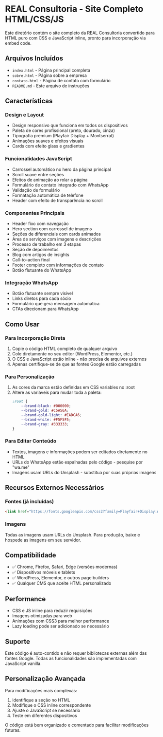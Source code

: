 
# REAL Consultoria - Site Completo HTML/CSS/JS

Este diretório contém o site completo da REAL Consultoria convertido para HTML puro com CSS e JavaScript inline, pronto para incorporação via embed code.

## Arquivos Incluídos

- `index.html` - Página principal completa
- `sobre.html` - Página sobre a empresa
- `contato.html` - Página de contato com formulário
- `README.md` - Este arquivo de instruções

## Características

### Design e Layout
- Design responsivo que funciona em todos os dispositivos
- Paleta de cores profissional (preto, dourado, cinza)
- Tipografia premium (Playfair Display + Montserrat)
- Animações suaves e efeitos visuais
- Cards com efeito glass e gradientes

### Funcionalidades JavaScript
- Carrossel automático no hero da página principal
- Scroll suave entre seções
- Efeitos de animação ao rolar a página
- Formulário de contato integrado com WhatsApp
- Validação de formulário
- Formatação automática de telefone
- Header com efeito de transparência no scroll

### Componentes Principais
- Header fixo com navegação
- Hero section com carrossel de imagens
- Seções de diferenciais com cards animados
- Área de serviços com imagens e descrições
- Processo de trabalho em 3 etapas
- Seção de depoimentos
- Blog com artigos de insights
- Call-to-action final
- Footer completo com informações de contato
- Botão flutuante do WhatsApp

### Integração WhatsApp
- Botão flutuante sempre visível
- Links diretos para cada sócio
- Formulário que gera mensagem automática
- CTAs direcionam para WhatsApp

## Como Usar

### Para Incorporação Direta
1. Copie o código HTML completo de qualquer arquivo
2. Cole diretamente no seu editor (WordPress, Elementor, etc.)
3. O CSS e JavaScript estão inline - não precisa de arquivos externos
4. Apenas certifique-se de que as fontes Google estão carregadas

### Para Personalização
1. As cores da marca estão definidas em CSS variables no :root
2. Altere as variáveis para mudar toda a paleta:
   ```css
   :root {
       --brand-black: #000000;
       --brand-gold: #C5A56A;
       --brand-gold-light: #EADCA6;
       --brand-white: #F5F5F5;
       --brand-gray: #333333;
   }
   ```

### Para Editar Conteúdo
- Textos, imagens e informações podem ser editados diretamente no HTML
- URLs do WhatsApp estão espalhadas pelo código - pesquise por "wa.me"
- Imagens usam URLs do Unsplash - substitua por suas próprias imagens

## Recursos Externos Necessários

### Fontes (já incluídas)
```html
<link href="https://fonts.googleapis.com/css2?family=Playfair+Display:wght@400;600;700&family=Montserrat:wght@300;400;500;600;700&display=swap" rel="stylesheet">
```

### Imagens
Todas as imagens usam URLs do Unsplash. Para produção, baixe e hospede as imagens em seu servidor.

## Compatibilidade
- ✅ Chrome, Firefox, Safari, Edge (versões modernas)
- ✅ Dispositivos móveis e tablets
- ✅ WordPress, Elementor, e outros page builders
- ✅ Qualquer CMS que aceite HTML personalizado

## Performance
- CSS e JS inline para reduzir requisições
- Imagens otimizadas para web
- Animações com CSS3 para melhor performance
- Lazy loading pode ser adicionado se necessário

## Suporte
Este código é auto-contido e não requer bibliotecas externas além das fontes Google. Todas as funcionalidades são implementadas com JavaScript vanilla.

## Personalização Avançada
Para modificações mais complexas:
1. Identifique a seção no HTML
2. Modifique o CSS inline correspondente
3. Ajuste o JavaScript se necessário
4. Teste em diferentes dispositivos

O código está bem organizado e comentado para facilitar modificações futuras.
